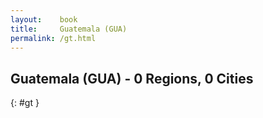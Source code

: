 ```yaml
---
layout:    book
title:     Guatemala (GUA)
permalink: /gt.html
---
```


## Guatemala (GUA) - 0 Regions, 0 Cities
{: #gt }






 
